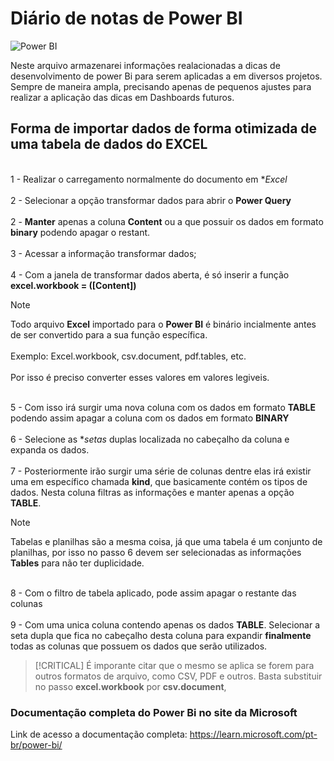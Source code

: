 # Diário de notas de **Power BI**
![Power BI](https://miro.medium.com/v2/resize:fit:1358/1*lNFmJwW3jiYlH64Vg_BaiQ.jpeg)

Neste arquivo armazenarei informações realacionadas a dicas de desenvolvimento de power Bi para serem aplicadas a em diversos projetos. Sempre de maneira ampla, precisando apenas de pequenos ajustes para realizar a aplicação das dicas em Dashboards futuros.

## Forma de importar dados de forma otimizada de uma tabela de dados do EXCEL

<br> 1 - Realizar o carregamento normalmente do documento em **Excel* <br>
<br> 2 - Selecionar a opção transformar dados para abrir o **Power Query** <br>
<br> 2 - **Manter** apenas a coluna **Content** ou a que possuir os dados em formato  **binary** podendo apagar o restant. <br>
<br> 3 - Acessar a informação transformar dados;<br>
<br> 4 - Com a janela de transformar dados aberta, é só inserir a função **excel.workbook = ([Content])** <br>

> [!NOTE]
>Todo arquivo **Excel** importado para o **Power BI** é binário incialmente antes de ser convertido para a sua função específica.<br>
<br>Exemplo: Excel.workbook, csv.document, pdf.tables, etc.<br>
<br> Por isso é preciso converter esses valores em valores legiveis. <br>

<br> 5 - Com isso irá surgir uma nova coluna com os dados em formato **TABLE** podendo assim apagar a coluna com os dados em formato **BINARY** <br>
<br> 6 - Selecione as **setas* duplas localizada no cabeçalho da coluna e expanda os dados. <br>
<br> 7 - Posteriormente irão surgir uma série de colunas dentre elas irá existir uma em específico chamada **kind**, que basicamente contém os tipos de dados. Nesta coluna filtras as informações e manter apenas a opção **TABLE**.<br>

> [!NOTE]
> Tabelas e planilhas são a mesma coisa, já que uma tabela é um conjunto de planilhas, por isso no passo 6 devem ser selecionadas as informações **Tables** para não ter duplicidade.

<br> 8 - Com o filtro de tabela aplicado, pode assim apagar o restante das colunas <br>
<br> 9 - Com uma unica coluna contendo apenas os dados **TABLE**. Selecionar a seta dupla que fica no cabeçalho desta coluna para expandir **finalmente** todas as colunas que possuem os dados que serão utilizados.<br>

> [!CRITICAL]
> É imporante citar que o mesmo se aplica se forem para outros formatos de arquivo, como CSV, PDF e outros. Basta substituir no passo  **excel.workbook** por **csv.document**, 

### Documentação completa do Power Bi no site da Microsoft

Link de acesso a documentação completa:
https://learn.microsoft.com/pt-br/power-bi/

